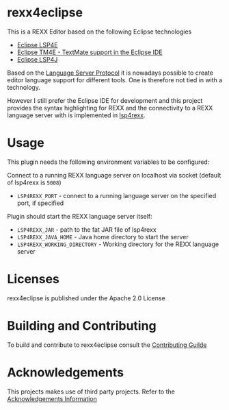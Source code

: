 # rexx4eclipse

This is a REXX Editor based on the following Eclipse technologies
   
* [Eclipse LSP4E](https://projects.eclipse.org/projects/technology.lsp4e) 
* [Eclipse TM4E - TextMate support in the Eclipse IDE](https://projects.eclipse.org/projects/technology.tm4e) 
* [Eclipse LSP4J](https://projects.eclipse.org/projects/technology.lsp4j) 

Based on the [Language Server Protocol](https://microsoft.github.io/language-server-protocol/) it is nowadays possible to create editor language support for different tools. One is therefore not tied in with a technology.

However I still prefer the Eclipse IDE for development and this project provides the syntax highlighting for REXX and the connectivity to a REXX language server with is implemented in [lsp4rexx](https://github.com/holzem/lsp4rexx). 

# Usage

This plugin needs the following environment variables to be configured:

Connect to a running REXX language server on localhost via socket (default of lsp4rexx is `5008`)

* `LSP4REXX_PORT` - connect to a running language server on the specified port, if specified

Plugin should start the REXX language server itself:  

* `LSP4REXX_JAR` - path to the fat JAR file of lsp4rexx
* `LSP4REXX_JAVA_HOME` - Java home directory to start the server
* `LSP4REXX_WORKING_DIRECTORY` - Working directory for the REXX language server

# Licenses

rexx4eclipse is published under the Apache 2.0 License

# Building and Contributing

To build and contribute to rexx4eclipse consult the [Contributing Guilde](https://github.com/holzem/rexx4eclipse/blob/master/CONTRIBUTING.md)

# Acknowledgements

This projects makes use of third party projects. Refer to the [Acknowledgements Information](https://github.com/holzem/rexx4eclipse/blob/master/ACKNOWLEDGEMENT.md)   




